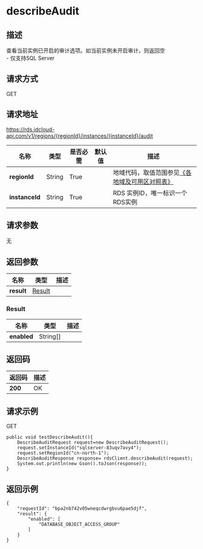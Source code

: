 # describeAudit


## 描述
查看当前实例已开启的审计选项。如当前实例未开启审计，则返回空<br>- 仅支持SQL Server

## 请求方式
GET

## 请求地址
https://rds.jdcloud-api.com/v1/regions/{regionId}/instances/{instanceId}/audit

|名称|类型|是否必需|默认值|描述|
|---|---|---|---|---|
|**regionId**|String|True| |地域代码，取值范围参见[《各地域及可用区对照表》](../Enum-Definitions/Regions-AZ.md)|
|**instanceId**|String|True| |RDS 实例ID，唯一标识一个RDS实例|

## 请求参数
无


## 返回参数
|名称|类型|描述|
|---|---|---|
|**result**|[Result](describeaudit#result)| |

### <div id="result">Result</div>
|名称|类型|描述|
|---|---|---|
|**enabled**|String[]| |

## 返回码
|返回码|描述|
|---|---|
|**200**|OK|

## 请求示例
GET
```
public void testDescribeAudit(){
    DescribeAuditRequest request=new DescribeAuditRequest();
    request.setInstanceId("sqlserver-83uqv7avy4");
    request.setRegionId("cn-north-1");
    DescribeAuditResponse response= rdsClient.describeAudit(request);
    System.out.println(new Gson().toJson(response));
}

```

## 返回示例
```
{
    "requestId": "bpa2nb742v05wneqcdwrgbvu6pae5djf", 
    "result": {
        "enabled": [
            "DATABASE_OBJECT_ACCESS_GROUP"
        ]
    }
}
```
